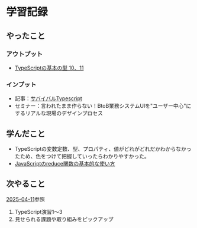 # 学習記録

## やったこと

### アウトプット
- [TypeScriptの基本の型 10、11](../practice/typescript/)

### インプット
- 記事：[サバイバルTypescript](https://typescriptbook.jp/)
- セミナー：言われたまま作らない！BtoB業務システムUIを"ユーザー中心"にするリアルな現場のデザインプロセス

## 学んだこと
- TypeScriptの変数定数、型、プロパティ、値がどれがどれだかわからなかったため、色をつけて把握していったらわかりやすかった。
- [JavaScriptのreduce関数の基本的な使い方](../note/javascript/knowledge-reduce.md)

## 次やること
[2025-04-11](./2025-04-11.md)参照
1. TypeScript演習1～3
1. 見せられる課題や取り組みをピックアップ